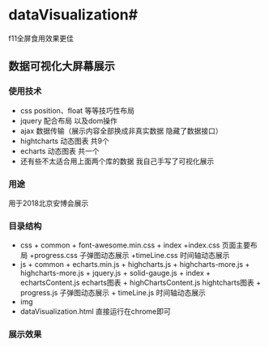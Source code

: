 # dataVisualization#
 f11全屏食用效果更佳
##  数据可视化大屏幕展示 ##
###  使用技术  ###
+ css position、float 等等技巧性布局
+ jquery 配合布局 以及dom操作
+ ajax 数据传输（展示内容全部换成非真实数据  隐藏了数据接口）
+ hightcharts 动态图表  共9个
+ echarts 动态图表    共一个
+ 还有些不太适合用上面两个库的数据  我自己手写了可视化展示
###  用途  ###
用于2018北京安博会展示
###  目录结构  ###
+ css
    	+ common
		+ font-awesome.min.css
    	+ index
		+index.css  页面主要布局
		+progress.css  子弹图动态展示
		+timeLine.css   时间轴动态展示
+ js
    	+ common
		+ echarts.min.js
		+ highcharts.js
		+ highcharts-more.js
		+ highcharts-more.js
		+ jquery.js
		+ solid-gauge.js
    	+ index
		+ echartsContent.js  echarts图表
		+ highChartsContent.js  hightcharts图表
		+ progress.js  子弹图动态展示
		+ timeLine.js   时间轴动态展示
+ img
+ dataVisualization.html  直接运行在chrome即可

###  展示效果  ###
[my-logo.png]: <img/page.png> "my-logo"


